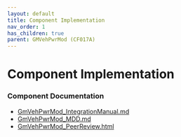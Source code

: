 ```yaml
---
layout: default
title: Component Implementation
nav_order: 1
has_children: true
parent: GMVehPwrMod (CF017A)
---
```

# Component Implementation
### Component Documentation

- [GmVehPwrMod_IntegrationManual.md](doc/GmVehPwrMod_IntegrationManual.md)
- [GmVehPwrMod_MDD.md](doc/GmVehPwrMod_MDD.md)
- [GmVehPwrMod_PeerReview.html](doc/GmVehPwrMod_PeerReview.html)

